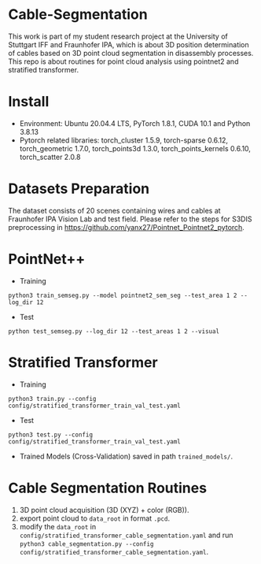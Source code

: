 # Cable-Segmentation
This work is part of my student research project at the University of Stuttgart IFF and Fraunhofer IPA, which is about 3D position determination of cables based on 3D point cloud segmentation in disassembly processes.
This repo is about routines for point cloud analysis using pointnet2 and stratified transformer.

# Install
* Environment: Ubuntu 20.04.4 LTS, PyTorch 1.8.1, CUDA 10.1 and Python 3.8.13
* Pytorch related libraries: torch_cluster 1.5.9, torch-sparse 0.6.12, torch_geometric 1.7.0, torch_points3d 1.3.0, torch_points_kernels 0.6.10, torch_scatter 2.0.8

# Datasets Preparation
The dataset consists of 20 scenes containing wires and cables at Fraunhofer IPA Vision Lab and test field. Please refer to the steps for S3DIS preprocessing in https://github.com/yanx27/Pointnet_Pointnet2_pytorch.

# PointNet++
* Training
```
python3 train_semseg.py --model pointnet2_sem_seg --test_area 1 2 --log_dir 12
```
* Test
```
python test_semseg.py --log_dir 12 --test_areas 1 2 --visual
```

# Stratified Transformer
* Training
```
python3 train.py --config config/stratified_transformer_train_val_test.yaml
```
* Test
```
python3 test.py --config config/stratified_transformer_train_val_test.yaml
```
* Trained Models (Cross-Validation) saved in path `trained_models/`.

# Cable Segmentation Routines
1. 3D point cloud acquisition (3D (XYZ) + color (RGB)).
2. export point cloud to `data_root` in format `.pcd`.
3. modify the `data_root` in `config/stratified_transformer_cable_segmentation.yaml` and run `python3 cable_segmentation.py --config config/stratified_transformer_cable_segmentation.yaml`.

